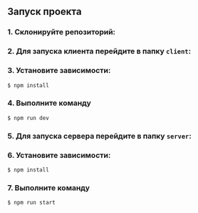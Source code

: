 ## Запуск проекта

### 1. Склонируйте репозиторий:

### 2. Для запуска клиента перейдите в папку `client`:

### 3. Установите зависимости:

`$ npm install`

### 4. Выполните команду

`$ npm run dev`

### 5. Для запуска сервера перейдите в папку `server`:

### 6. Установите зависимости:

`$ npm install`

### 7. Выполните команду

`$ npm run start`
